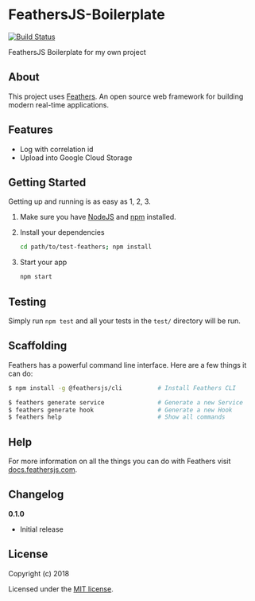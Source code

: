 # FeathersJS-Boilerplate

[![Build Status](https://travis-ci.org/berviantoleo/FeathersJS-Boilerplate.svg?branch=master)](https://travis-ci.org/berviantoleo/FeathersJS-Boilerplate)

FeathersJS Boilerplate for my own project

## About

This project uses [Feathers](http://feathersjs.com). An open source web framework for building modern real-time applications.

## Features

* Log with correlation id
* Upload into Google Cloud Storage

## Getting Started

Getting up and running is as easy as 1, 2, 3.

1. Make sure you have [NodeJS](https://nodejs.org/) and [npm](https://www.npmjs.com/) installed.
2. Install your dependencies

    ```bash
    cd path/to/test-feathers; npm install
    ```

3. Start your app

    ```bash
    npm start
    ```

## Testing

Simply run `npm test` and all your tests in the `test/` directory will be run.

## Scaffolding

Feathers has a powerful command line interface. Here are a few things it can do:

```bash
$ npm install -g @feathersjs/cli          # Install Feathers CLI

$ feathers generate service               # Generate a new Service
$ feathers generate hook                  # Generate a new Hook
$ feathers help                           # Show all commands
```

## Help

For more information on all the things you can do with Feathers visit [docs.feathersjs.com](http://docs.feathersjs.com).

## Changelog

__0.1.0__

- Initial release

## License

Copyright (c) 2018

Licensed under the [MIT license](LICENSE).
